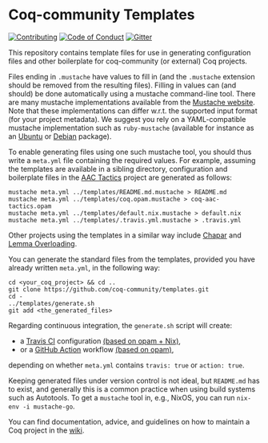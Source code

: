 #  Coq-community Templates

[![Contributing][contributing-shield]][contributing-link]
[![Code of Conduct][conduct-shield]][conduct-link]
[![Gitter][gitter-shield]][gitter-link]

[contributing-shield]: https://img.shields.io/badge/contributions-welcome-%23f7931e.svg
[contributing-link]: https://github.com/coq-community/manifesto/blob/master/CONTRIBUTING.md

[conduct-shield]: https://img.shields.io/badge/%E2%9D%A4-code%20of%20conduct-%23f15a24.svg
[conduct-link]: https://github.com/coq-community/manifesto/blob/master/CODE_OF_CONDUCT.md

[gitter-shield]: https://img.shields.io/badge/chat-on%20gitter-%23c1272d.svg
[gitter-link]: https://gitter.im/coq-community/Lobby

This repository contains template files for use in generating configuration files
and other boilerplate for coq-community (or external) Coq projects.

Files ending in `.mustache` have values to fill in (and the `.mustache`
extension should be removed from the resulting files). Filling in values can (and should)
be done automatically using a mustache command-line tool. There are many mustache
implementations available from the [Mustache website](https://mustache.github.io).
Note that these implementations can differ w.r.t. the supported input
format (for your project metadata). We suggest you rely on a
YAML-compatible mustache implementation such as `ruby-mustache`
(available for instance as an
[Ubuntu](https://packages.ubuntu.com/ruby-mustache) or
[Debian](https://packages.debian.org/ruby-mustache) package).

To enable generating files using one such mustache tool, you should
thus write a `meta.yml` file containing the required values. For
example, assuming the templates are available in a sibling directory,
configuration and boilerplate files in the
[AAC Tactics](https://github.com/coq-community/aac-tactics)
project are generated as follows:
```shell
mustache meta.yml ../templates/README.md.mustache > README.md
mustache meta.yml ../templates/coq.opam.mustache > coq-aac-tactics.opam
mustache meta.yml ../templates/default.nix.mustache > default.nix
mustache meta.yml ../templates/.travis.yml.mustache > .travis.yml
```
Other projects using the templates in a similar way include
[Chapar](https://github.com/coq-community/chapar) and
[Lemma Overloading](https://github.com/coq-community/lemma-overloading).

You can generate the standard files from the templates, provided
you have already written `meta.yml`, in the following way:
```shell
cd <your_coq_project> && cd ..
git clone https://github.com/coq-community/templates.git
cd -
../templates/generate.sh
git add <the_generated_files>
```
Regarding continuous integration, the `generate.sh` script will create:
* a [Travis CI](https://docs.travis-ci.com/) configuration
    [(based on opam + Nix)](./.travis.yml.mustache),
* or a [GitHub Action](https://help.github.com/en/actions) workflow
    [(based on opam)](./coq-action.yml.mustache),

depending on whether `meta.yml` contains `travis: true` or `action: true`.

Keeping generated files under version control is not ideal, but `README.md` has to exist,
and generally this is a common practice when using build systems such as Autotools.
To get a `mustache` tool in, e.g., NixOS, you can run `nix-env -i mustache-go`.

You can find documentation, advice, and guidelines on how to maintain a Coq project
in the [wiki](https://github.com/coq-community/manifesto/wiki).
